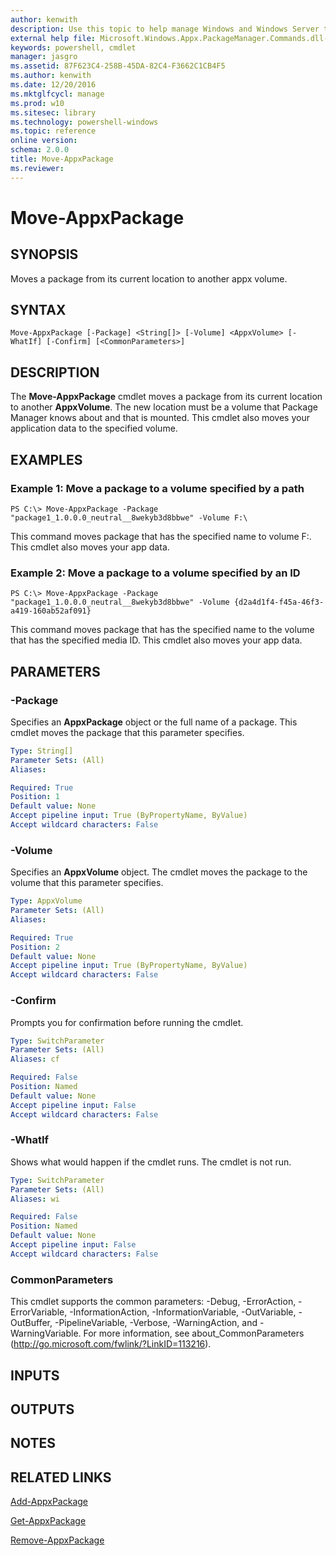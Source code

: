 ```yaml
---
author: kenwith
description: Use this topic to help manage Windows and Windows Server technologies with Windows PowerShell.
external help file: Microsoft.Windows.Appx.PackageManager.Commands.dll-Help.xml
keywords: powershell, cmdlet
manager: jasgro
ms.assetid: 87F623C4-258B-45DA-82C4-F3662C1CB4F5
ms.author: kenwith
ms.date: 12/20/2016
ms.mktglfcycl: manage
ms.prod: w10
ms.sitesec: library
ms.technology: powershell-windows
ms.topic: reference
online version: 
schema: 2.0.0
title: Move-AppxPackage
ms.reviewer:
---
```


# Move-AppxPackage

## SYNOPSIS
Moves a package from its current location to another appx volume.

## SYNTAX

```
Move-AppxPackage [-Package] <String[]> [-Volume] <AppxVolume> [-WhatIf] [-Confirm] [<CommonParameters>]
```

## DESCRIPTION
The **Move-AppxPackage** cmdlet moves a package from its current location to another **AppxVolume**.
The new location must be a volume that Package Manager knows about and that is mounted.
This cmdlet also moves your application data to the specified volume.

## EXAMPLES

### Example 1: Move a package to a volume specified by a path
```
PS C:\> Move-AppxPackage -Package "package1_1.0.0.0_neutral__8wekyb3d8bbwe" -Volume F:\
```

This command moves package that has the specified name to volume F:\.
This cmdlet also moves your app data.

### Example 2: Move a package to a volume specified by an ID
```
PS C:\> Move-AppxPackage -Package "package1_1.0.0.0_neutral__8wekyb3d8bbwe" -Volume {d2a4d1f4-f45a-46f3-a419-160ab52af091}
```

This command moves package that has the specified name to the volume that has the specified media ID.
This cmdlet also moves your app data.

## PARAMETERS

### -Package
Specifies an **AppxPackage** object or the full name of a package.
This cmdlet moves the package that this parameter specifies.

```yaml
Type: String[]
Parameter Sets: (All)
Aliases: 

Required: True
Position: 1
Default value: None
Accept pipeline input: True (ByPropertyName, ByValue)
Accept wildcard characters: False
```

### -Volume
Specifies an **AppxVolume** object.
The cmdlet moves the package to the volume that this parameter specifies.

```yaml
Type: AppxVolume
Parameter Sets: (All)
Aliases: 

Required: True
Position: 2
Default value: None
Accept pipeline input: True (ByPropertyName, ByValue)
Accept wildcard characters: False
```

### -Confirm
Prompts you for confirmation before running the cmdlet.

```yaml
Type: SwitchParameter
Parameter Sets: (All)
Aliases: cf

Required: False
Position: Named
Default value: None
Accept pipeline input: False
Accept wildcard characters: False
```

### -WhatIf
Shows what would happen if the cmdlet runs. The cmdlet is not run.

```yaml
Type: SwitchParameter
Parameter Sets: (All)
Aliases: wi

Required: False
Position: Named
Default value: None
Accept pipeline input: False
Accept wildcard characters: False
```

### CommonParameters
This cmdlet supports the common parameters: -Debug, -ErrorAction, -ErrorVariable, -InformationAction, -InformationVariable, -OutVariable, -OutBuffer, -PipelineVariable, -Verbose, -WarningAction, and -WarningVariable. For more information, see about_CommonParameters (http://go.microsoft.com/fwlink/?LinkID=113216).

## INPUTS

## OUTPUTS

## NOTES

## RELATED LINKS

[Add-AppxPackage](./Add-AppxPackage.md)

[Get-AppxPackage](./Get-AppxPackage.md)

[Remove-AppxPackage](./Remove-AppxPackage.md)

